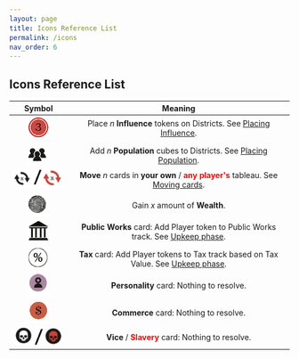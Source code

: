 ```yaml
---
layout: page
title: Icons Reference List
permalink: /icons
nav_order: 6
---
```

## Icons Reference List

| Symbol | Meaning |
| :---: | :---: |
| ![Influence](/img/icons/influence.png) | Place *n* **Influence** tokens on Districts. See [Placing Influence](/important-concepts#placing-influence). |
| ![Populate](/img/icons/immigrants.png) | Add *n* **Population** cubes to Districts. See [Placing Population](/important-concepts#placing-population). |
| ![Move](/img/icons/move.png) | **Move** *n* cards in **your own** / <span style="color:red"><strong>any player's</strong></span> tableau. See [Moving cards](/important-concepts#moving-cards). |
| ![Wealth](/img/icons/wealth.png) | Gain *x* amount of **Wealth**. |
| ![Public Work](/img/icons/public_works.png) | **Public Works** card: Add Player token to Public Works track. See [Upkeep phase](/sequence-of-play#4-upkeep-phase). |
| ![Tax](/img/icons/tax.png) | **Tax** card: Add Player tokens to Tax track based on Tax Value. See [Upkeep phase](/sequence-of-play#4-upkeep-phase). |
| ![Personality](/img/icons/personality.png) | **Personality** card: Nothing to resolve. |
| ![Commerce](/img/icons/commerce.png) | **Commerce** card: Nothing to resolve. |
| ![Vice and Slavery](/img/icons/vice_slavery.png) | **Vice** / <span style="color:red"><strong>Slavery</strong></span> card: Nothing to resolve. |